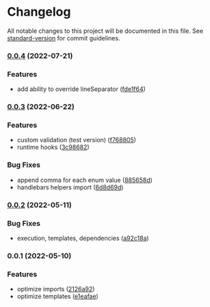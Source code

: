 # Changelog

All notable changes to this project will be documented in this file. See [standard-version](https://github.com/conventional-changelog/standard-version) for commit guidelines.

### [0.0.4](https://github.com/public-js/ng-openapi-gen/compare/0.0.3...0.0.4) (2022-07-21)


### Features

* add ability to override lineSeparator ([fde1f64](https://github.com/public-js/ng-openapi-gen/commit/fde1f64aec4650c3d796c10cb3226cd35507aca6))

### [0.0.3](https://github.com/public-js/ng-openapi-gen/compare/0.0.2...0.0.3) (2022-06-22)


### Features

* custom validation (test version) ([f768805](https://github.com/public-js/ng-openapi-gen/commit/f7688059a76a1696b162b9c7ab89794183ef29b7))
* runtime hooks ([3c98682](https://github.com/public-js/ng-openapi-gen/commit/3c9868283427b4e0048d0d5edd77fcbf9d755cf7))


### Bug Fixes

* append comma for each enum value ([885658d](https://github.com/public-js/ng-openapi-gen/commit/885658d90f3b6905cb78478988e701067b68059d))
* handlebars helpers import ([6d8d69d](https://github.com/public-js/ng-openapi-gen/commit/6d8d69ddf25e6a50944f77102da9f4700ab7e49f))

### [0.0.2](https://github.com/public-js/ng-openapi-gen/compare/0.0.1...0.0.2) (2022-05-11)


### Bug Fixes

* execution, templates, dependencies ([a92c18a](https://github.com/public-js/ng-openapi-gen/commit/a92c18acb1be337f8459d148be0a2a36c4881363))

### 0.0.1 (2022-05-10)


### Features

* optimize imports ([2126a92](https://github.com/public-js/ng-openapi-gen/commit/2126a92751b830e5f21916eb18f965ce55883782))
* optimize templates ([e1eafae](https://github.com/public-js/ng-openapi-gen/commit/e1eafae5b8534c0f06f8906481f75f8465fe0acf))
